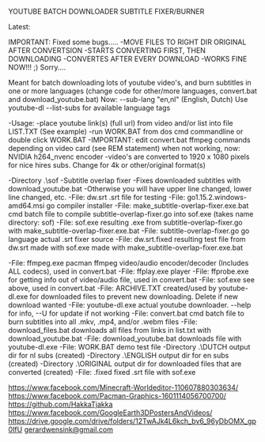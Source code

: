 YOUTUBE BATCH DOWNLOADER SUBTITLE FIXER/BURNER

Latest:

IMPORTANT: Fixed some bugs.....
	-MOVE FILES TO RIGHT DIR ORIGINAL AFTER CONVERTSION
	-STARTS CONVERTING FIRST, THEN DOWNLOADING
	-CONVERTES AFTER EVERY DOWNLOAD
	-WORKS FINE NOW!!! ;) Sorry....

Meant for batch downloading lots of youtube video's, and burn subtitles in one or more languages (change code for other/more languages, convert.bat and download_youtube.bat)
Now: --sub-lang "en,nl" (English, Dutch)
Use youtube-dl --list-subs <youtube url> for available language tags

-Usage:
	-place youtube link(s) (full url) from video and/or list into file LIST.TXT (See example)
	-run WORK.BAT from dos cmd commandline or double click WORK.BAT
	-IMPORTANT: edit convert.bat ffmpeg commands depending on video card (see REM statement) when not working, now: NVIDIA h264_nvenc encoder
	-video's are converted to 1920 x 1080 pixels for nice hires subs. Change for 4k or other/original format(s)
	
-Directory .\sof
	-Subtitle overlap fixer
	-Fixes downloaded subtitles with download_youtube.bat
	-Otherwise you will have upper line changed, lower line changed, etc.
	-File: dw.srt									.srt file for testing
	-File: go1.15.2.windows-amd64.msi 				go compiler installer
	-File: make_subtitle-overlap-fixer.exe.bat		cmd batch file to compile subtitle-overlap-fixer.go into sof.exe (takes name directory: sof)
	-File: sof.exe									resulting .exe from subtitle-overlap-fixer.go with make_subtitle-overlap-fixer.exe.bat
	-File: subtitle-overlap-fixer.go				go language actual .srt fixer source
	-File: dw.srt.fixed								resulting test file from dw.srt made with sof.exe made with make_subtitle-overlap-fixer.exe.bat
	
-File: ffmpeg.exe 									pacman ffmpeg video/audio encoder/decoder (Includes ALL codecs), used in convert.bat
-File: ffplay.exe									player
-File: ffprobe.exe									for getting info out of video/audio file, used in convert.bat
-File: sof.exe										see above, used in convert.bat
-File: ARCHIVE.TXT									created/used by youtube-dl.exe for downloaded files to prevent new downloading. Delete if new download wanted
-File: youtube-dl.exe								actual youtube downloader. --help for info, --U for update if not working
-File: convert.bat									cmd batch file to burn subtitles into all .mkv, .mp4, and/or .webm files
-File: download_files.bat							downloads all files from links in list.txt with download_youtube.bat
-File: download_youtube.bat							downloads file with youtube-dl.exe
-File: WORK.BAT										demo test file
-Directory .\DUTCH									output dir for nl subs (created)
-Directory .\ENGLISH								output dir for en subs (created)
-Directory .\ORIGINAL								output dir for downloaded files that are converted (created)
-File: .fixed 										fixed .srt file with sof.exe

https://www.facebook.com/Minecraft-Worldeditor-110607880303634/
https://www.facebook.com/Pacman-Graphics-1601114056700700/
https://github.com/HakkaTjakka
https://www.facebook.com/GoogleEarth3DPostersAndVideos/
https://drive.google.com/drive/folders/12TwAJk4L6kch_bv6_96yDbOMX_gp0IfU
gerardwensink@gmail.com
